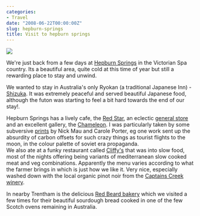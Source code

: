 ```yaml
---
categories:
- Travel
date: "2008-06-22T00:00:00Z"
slug: hepburn-springs
title: Visit to hepburn springs
---
```

![][williampickup]

We're just back from a few days at [Hepburn Springs][visitvictoria] in the Victorian Spa country. Its a beautiful area, quite cold at this time of year but still a rewarding place to stay and unwind.
  
We wanted to stay in Australia's only Ryokan (a traditional Japanese Inn) - [Shizuka][shizuka]. It was extremely peaceful and served beautiful Japanese food, although the futon was starting to feel a bit hard towards the end of our stay!.
  
Hepburn Springs has a lively cafe, the [Red Star][theredstar], an eclectic [general store][daylesford] and an excellent gallery, the [Chameleon][thechameleongallery]. I was particularly taken by some subversive [prints][citysearch] by Nick Mau and Carole Porter, eg one work sent up the absurdity of carbon offsets for such crazy things as tourist flights to the moon, in the colour palette of soviet era propaganda.  
We also ate at a funky restaurant called [Cliffy's][visitvictoria 2] that was into slow food, most of the nights offering being variants of mediterranean slow cooked meat and veg combinations. Apparently the menu varies according to what the farmer brings in which is just how we like it. Very nice, especially washed down with the local organic pinot noir from the [Captains Creek winery][captainscreek].
  
In nearby Trentham is the delicious [Red Beard bakery][redbeardbakery] which we visited a few times for their beautiful sourdough bread cooked in one of the few Scotch ovens remaining in Australia.

[captainscreek]: http://www.captainscreek.com/ "Captains Creek Winery"
[citysearch]: http://melbourne.citysearch.com.au/arts/viewContent/1119945819575/1137592862832 "Prints by Nick Mau"
[daylesford]: http://www.daylesford.info/webapps/site/63268/62115/info/gallery-view.html?info_id=72902 "Dayesford General Store"
[redbeardbakery]: http://www.redbeardbakery.com.au/ "Read Beard Bakery"
[shizuka]: http://www.shizuka.com.au/ "Shizuka Ryokan"
[thechameleongallery]: http://www.thechameleongallery.com.au/ "Chameleon Gallery"
[theredstar]: http://www.theredstar.com.au/ "Red Star Cafe"
[visitvictoria]: http://www.visitvictoria.com/displayobject.cfm/objectid.000B0EEA-F76B-1A64-88CD80C476A90318/ "Hepburn Springs"
[visitvictoria 2]: http://www.visitvictoria.com/Regions/Daylesford-and-the-Macedon-Ranges/Things-to-do/Food-and-wine/Local-produce.aspx "Cliffy's"
[williampickup]: https://media.publit.io/file/8081960563.jpg
